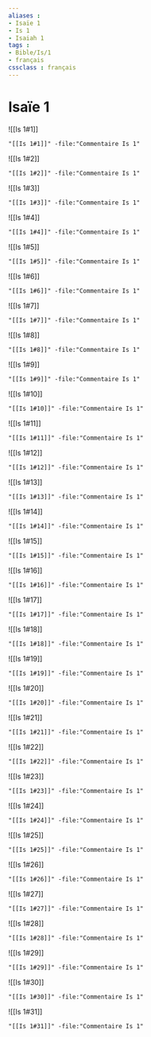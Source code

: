 ```yaml
---
aliases : 
- Isaïe 1
- Is 1
- Isaiah 1
tags : 
- Bible/Is/1
- français
cssclass : français
---
```


# Isaïe 1

![[Is 1#1]]

```query
"[[Is 1#1]]" -file:"Commentaire Is 1"
```

![[Is 1#2]]

```query
"[[Is 1#2]]" -file:"Commentaire Is 1"
```

![[Is 1#3]]

```query
"[[Is 1#3]]" -file:"Commentaire Is 1"
```

![[Is 1#4]]

```query
"[[Is 1#4]]" -file:"Commentaire Is 1"
```

![[Is 1#5]]

```query
"[[Is 1#5]]" -file:"Commentaire Is 1"
```

![[Is 1#6]]

```query
"[[Is 1#6]]" -file:"Commentaire Is 1"
```

![[Is 1#7]]

```query
"[[Is 1#7]]" -file:"Commentaire Is 1"
```

![[Is 1#8]]

```query
"[[Is 1#8]]" -file:"Commentaire Is 1"
```

![[Is 1#9]]

```query
"[[Is 1#9]]" -file:"Commentaire Is 1"
```

![[Is 1#10]]

```query
"[[Is 1#10]]" -file:"Commentaire Is 1"
```

![[Is 1#11]]

```query
"[[Is 1#11]]" -file:"Commentaire Is 1"
```

![[Is 1#12]]

```query
"[[Is 1#12]]" -file:"Commentaire Is 1"
```

![[Is 1#13]]

```query
"[[Is 1#13]]" -file:"Commentaire Is 1"
```

![[Is 1#14]]

```query
"[[Is 1#14]]" -file:"Commentaire Is 1"
```

![[Is 1#15]]

```query
"[[Is 1#15]]" -file:"Commentaire Is 1"
```

![[Is 1#16]]

```query
"[[Is 1#16]]" -file:"Commentaire Is 1"
```

![[Is 1#17]]

```query
"[[Is 1#17]]" -file:"Commentaire Is 1"
```

![[Is 1#18]]

```query
"[[Is 1#18]]" -file:"Commentaire Is 1"
```

![[Is 1#19]]

```query
"[[Is 1#19]]" -file:"Commentaire Is 1"
```

![[Is 1#20]]

```query
"[[Is 1#20]]" -file:"Commentaire Is 1"
```

![[Is 1#21]]

```query
"[[Is 1#21]]" -file:"Commentaire Is 1"
```

![[Is 1#22]]

```query
"[[Is 1#22]]" -file:"Commentaire Is 1"
```

![[Is 1#23]]

```query
"[[Is 1#23]]" -file:"Commentaire Is 1"
```

![[Is 1#24]]

```query
"[[Is 1#24]]" -file:"Commentaire Is 1"
```

![[Is 1#25]]

```query
"[[Is 1#25]]" -file:"Commentaire Is 1"
```

![[Is 1#26]]

```query
"[[Is 1#26]]" -file:"Commentaire Is 1"
```

![[Is 1#27]]

```query
"[[Is 1#27]]" -file:"Commentaire Is 1"
```

![[Is 1#28]]

```query
"[[Is 1#28]]" -file:"Commentaire Is 1"
```

![[Is 1#29]]

```query
"[[Is 1#29]]" -file:"Commentaire Is 1"
```

![[Is 1#30]]

```query
"[[Is 1#30]]" -file:"Commentaire Is 1"
```

![[Is 1#31]]

```query
"[[Is 1#31]]" -file:"Commentaire Is 1"
```

